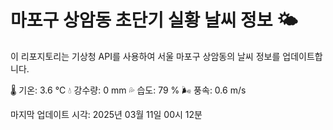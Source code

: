 
# 마포구 상암동 초단기 실황 날씨 정보 🌤️

이 리포지토리는 기상청 API를 사용하여 서울 마포구 상암동의 날씨 정보를 업데이트합니다. 

🌡️ 기온: 3.6 ℃
💧 강수량: 0 mm
💦 습도: 79 %
🌬️ 풍속: 0.6 m/s

마지막 업데이트 시각: 2025년 03월 11일 00시 12분    
